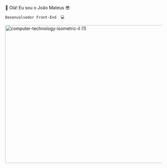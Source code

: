  👐 Olá! Eu sou o João Mateus 😎
 
    Desenvolvedor Front-End  💻
     
   <img width="740" height="444" alt="computer-technology-isometric-il (1)" src="https://github.com/user-attachments/assets/b3325869-1491-4b39-b946-6412a505c3ae" />
